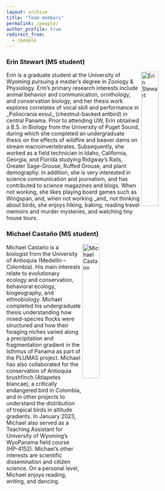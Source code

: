 ```yaml
---
layout: archive
title: "Team members"
permalink: /people/
author_profile: true
redirect_from:
  - /people
---
```

### Erin Stewart (MS student)
<img src="images/stewart.jpg" alt="Erin Stewart" align="right" width="30%">
Erin is a graduate student at the University of Wyoming pursuing a master’s degree in Zoology & Physiology. Erin’s primary research interests include animal behavior and communication, ornithology, and conservation biology, and her thesis work explores correlates of vocal skill and performance in _Poliocrania exsul_ (chestnut-backed antbird) in central Panama. Prior to attending UW, Erin obtained a B.S. in Biology from the University of Puget Sound, during which she completed an undergraduate thesis on the effects of wildfire and beaver dams on stream macroinvertebrates. Subsequently, she worked as a field technician in Idaho, California, Georgia, and Florida studying Ridgway’s Rails, Greater Sage-Grouse, Ruffed Grouse, and plant demography. In addition, she is very interested in science communication and journalism, and has contributed to science magazines and blogs. When not working, she likes playing board games such as Wingspan, and, when not working _and_ not thinking about birds, she enjoys hiking, baking, reading travel memoirs and murder mysteries, and watching tiny house tours. 

### Michael Castaño (MS student)
<img src="images/castano2.jpg" alt="Michael Castano" align="right" width="30%">
Michael Castaño is a biologist from the University of Antioquia (Medellín – Colombia). His main interests relate to evolutionary ecology and conservation, behavioral ecology, biogeography, and ethnobiology. Michael completed his undergraduate thesis understanding how mixed-species flocks were structured and how their foraging niches varied along a precipitation and fragmentation gradient in the Isthmus of Panama as part of the PLUMAS project. Michael has also collaborated for the conservation of Antioquia brushfinch (Atlapetes blancae), a critically endangered bird in Colombia, and in other projects to understand the distribution of tropical birds in altitude gradients. In January 2023, Michael also served as a Teaching Assistant for University of Wyoming’s WyoPanama field course (HP-4152). Michael’s other interests are scientific dissemination and citizen science. On a personal level, Michael enjoys reading, writing, and dancing. 

